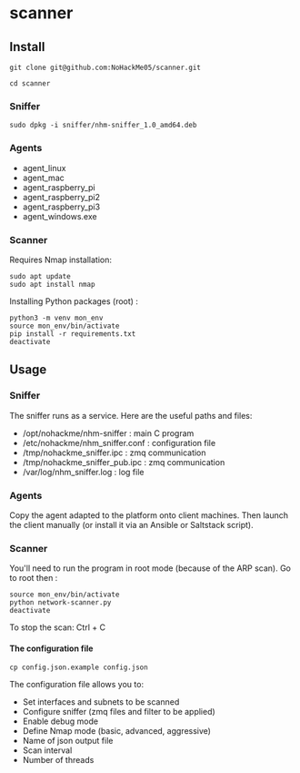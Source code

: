 # scanner

## Install

```
git clone git@github.com:NoHackMe05/scanner.git

cd scanner
```

### Sniffer

```
sudo dpkg -i sniffer/nhm-sniffer_1.0_amd64.deb
```

### Agents

- agent_linux
- agent_mac
- agent_raspberry_pi
- agent_raspberry_pi2
- agent_raspberry_pi3
- agent_windows.exe

### Scanner

Requires Nmap installation:

```
sudo apt update
sudo apt install nmap
```

Installing Python packages (root) :

```
python3 -m venv mon_env
source mon_env/bin/activate
pip install -r requirements.txt
deactivate
```

## Usage

### Sniffer

The sniffer runs as a service. Here are the useful paths and files:

- /opt/nohackme/nhm-sniffer : main C program
- /etc/nohackme/nhm_sniffer.conf : configuration file
- /tmp/nohackme_sniffer.ipc : zmq communication
- /tmp/nohackme_sniffer_pub.ipc : zmq communication
- /var/log/nhm_sniffer.log : log file

### Agents

Copy the agent adapted to the platform onto client machines. Then launch the client manually (or install it via an Ansible or Saltstack script).

### Scanner

You'll need to run the program in root mode (because of the ARP scan). Go to root then :

```
source mon_env/bin/activate
python network-scanner.py
deactivate
```

To stop the scan: Ctrl + C

#### The configuration file

```
cp config.json.example config.json
```

The configuration file allows you to:

- Set interfaces and subnets to be scanned
- Configure sniffer (zmq files and filter to be applied)
- Enable debug mode
- Define Nmap mode (basic, advanced, aggressive)
- Name of json output file
- Scan interval
- Number of threads
